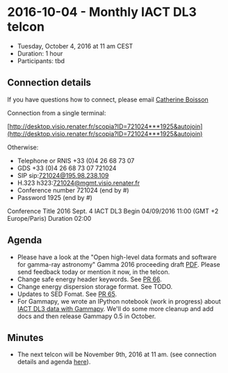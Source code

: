 # 2016-10-04 - Monthly IACT DL3 telcon

* Tuesday, October 4, 2016 at 11 am CEST
* Duration: 1 hour
* Participants: tbd

## Connection details

If you have questions how to connect, please email  [Catherine Boisson](http://www.iau.org/administration/membership/individual/7665/)

Connection from a single terminal:

[http://desktop.visio.renater.fr/scopia?ID=721024***1925&autojoin](http://desktop.visio.renater.fr/scopia?ID=721024***1925&autojoin)

Otherwise:

* Telephone or RNIS 	+33 (0)4 26 68 73 07
* GDS 	+33 (0)4 26 68 73 07 721024
* SIP 	sip:721024@195.98.238.109
* H.323 	h323:721024@mgmt.visio.renater.fr
* Conference number 	721024 (end by #)
* Password 	1925 (end by #)

Conference Title 2016 Sept. 4 IACT DL3 Begin 04/09/2016 11:00 (GMT +2 Europe/Paris) Duration 02:00

## Agenda

* Please have a look at the "Open high-level data formats and software for gamma-ray astronomy" Gamma 2016 proceeding draft [PDF](https://github.com/open-gamma-ray-astro/open-gamma-ray-astro-gamma2016/blob/master/proceeding/open-gamma-ray-astro-gamma2016.pdf). Please send feedback today or mention it now, in the telcon.
* Change safe energy header keywords. See [PR 66](https://github.com/open-gamma-ray-astro/gamma-astro-data-formats/issues/66).
* Change energy dispersion storage format. See TODO.
* Updates to SED Fomat. See [PR 65](https://github.com/open-gamma-ray-astro/gamma-astro-data-formats/pull/65).
* For Gammapy, we wrote an IPython notebook (work in progress) about [IACT DL3 data with Gammapy](http://nbviewer.jupyter.org/github/gammapy/gammapy-extra/blob/master/notebooks/data_iact.ipynb). We'll do some more cleanup and add docs and then release Gammapy 0.5 in October.

## Minutes

* The next telcon will be November 9th, 2016 at 11 am.
  (see connection details and agenda [here](https://github.com/open-gamma-ray-astro/2016-04_IACT_DL3_Meeting/blob/master/notes/2016-11-09-IACT_DL3_Telcon.md)).
